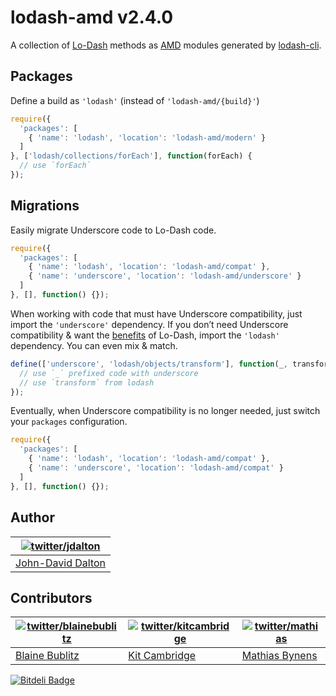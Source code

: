# lodash-amd v2.4.0

A collection of [Lo-Dash](http://lodash.com/) methods as [AMD](https://github.com/amdjs/amdjs-api/wiki/AMD) modules generated by [lodash-cli](https://npmjs.org/package/lodash-cli).

## Packages

Define a build as `'lodash'` (instead of `'lodash-amd/{build}'`)

```js
require({
  'packages': [
    { 'name': 'lodash', 'location': 'lodash-amd/modern' }
  ]
}, ['lodash/collections/forEach'], function(forEach) {
  // use `forEach`
});
```

## Migrations

Easily migrate Underscore code to Lo-Dash code.

```js
require({
  'packages': [
    { 'name': 'lodash', 'location': 'lodash-amd/compat' },
    { 'name': 'underscore', 'location': 'lodash-amd/underscore' }
  ]
}, [], function() {});
```

When working with code that must have Underscore compatibility, just import the `'underscore'` dependency.
If you don’t need Underscore compatibility & want the [benefits](http://lodash.com/#features) of Lo-Dash, import the `'lodash'` dependency.
You can even mix & match.

```js
define(['underscore', 'lodash/objects/transform'], function(_, transform) {
  // use `_` prefixed code with underscore
  // use `transform` from lodash
});
```

Eventually, when Underscore compatibility is no longer needed, just switch your `packages` configuration.

```js
require({
  'packages': [
    { 'name': 'lodash', 'location': 'lodash-amd/compat' },
    { 'name': 'underscore', 'location': 'lodash-amd/compat' }
  ]
}, [], function() {});
```

## Author

| [![twitter/jdalton](http://gravatar.com/avatar/299a3d891ff1920b69c364d061007043?s=70)](https://twitter.com/jdalton "Follow @jdalton on Twitter") |
|---|
| [John-David Dalton](http://allyoucanleet.com/) |

## Contributors

| [![twitter/blainebublitz](http://gravatar.com/avatar/ac1c67fd906c9fecd823ce302283b4c1?s=70)](https://twitter.com/blainebublitz "Follow @BlaineBublitz on Twitter") | [![twitter/kitcambridge](http://gravatar.com/avatar/6662a1d02f351b5ef2f8b4d815804661?s=70)](https://twitter.com/kitcambridge "Follow @kitcambridge on Twitter") | [![twitter/mathias](http://gravatar.com/avatar/24e08a9ea84deb17ae121074d0f17125?s=70)](https://twitter.com/mathias "Follow @mathias on Twitter") |
|---|---|---|
| [Blaine Bublitz](http://www.iceddev.com/) | [Kit Cambridge](http://kitcambridge.be/) | [Mathias Bynens](http://mathiasbynens.be/) |


[![Bitdeli Badge](https://d2weczhvl823v0.cloudfront.net/lodash/lodash-amd/trend.png)](https://bitdeli.com/free "Bitdeli Badge")

